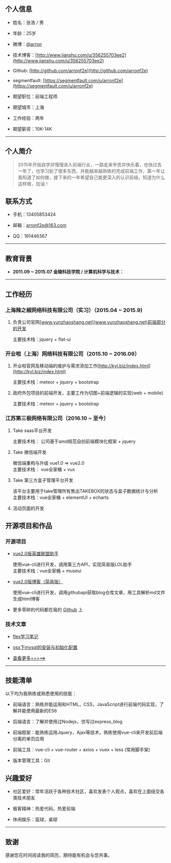 ## 个人信息

 - 姓名：张浩 / 男
 
 - 年龄：25岁
 
 - 微博：[@arron](http://weibo.com/tonyrmb) 
 
 - 技术博客：[http://www.jianshu.com/u/356255703ee2](http://www.jianshu.com/u/356255703ee2)
 
 - Github: [http://github.com/arronf2e](http://github.com/arronf2e)
 
 - segmentfault: [https://segmentfault.com/u/arronf2e](https://segmentfault.com/u/arronf2e)
 
 - 期望职位：前端工程师
 
 - 期望城市：上海
 
 - 工作经验：两年
 
 - 期望薪资：10K-14K
 
---

## 个人简介

> 2015年开始自学并慢慢进入前端行业，一路走来辛苦并快乐着，也快过去一年了，也学习到了很多东西，并能越来越熟练的完成前端工作，第一年让我知道了如何做，接下来的一年希望自己能更深入的认识前端，知道为什么这样做，加油！

## 联系方式

- 手机：13405853424

- 邮箱：arronf2e@163.com

- QQ：191446367

---

## 教育背景

 - **2011.09 ~ 2015.07 金陵科技学院 / 计算机科学与技术：**

---

## 工作经历

###  上海辣之椒网络科技有限公司（实习）（2015.04 ~ 2015.9)

1. 负责公司官网[www.yunzhaoshang.net](www.yunzhaoshang.net)前端部分的开发

	 主要技术栈：jquery + flat-ui


### 开业啦（上海）网络科技有限公司（2015.10 ~ 2016.09）

1. 开业啦官网及移动端的维护与需求添加工作[http://kyl.biz/index.html](http://kyl.biz/index.html) 
 

	 主要技术栈：meteor + jquery + bootstrap


2. 政府外包项目的前端开发，主要工作为切图+前端逻辑的实现(web + mobile)


 	主要技术栈：meteor + jquery + bootstrap


### 江苏第三极网络有限公司（2016.10 ~ 至今）

1. Take saas平台开发  
	
	主要技术栈： 公司基于amd规范自创前端模块化框架 + jquery

2. Take 微信端开发  
	
	微信端重构与升级 vue1.0 => vue2.0  
	主要技术栈： vue全家桶 + vux	

3. Take 第三方盒子管理平台开发

	该平台主要用于take管理所有售出TAKEBOX的状态与盒子数据统计与分析  
	主要技术栈：vue全家桶 + elementUI + echarts

4. 活动页面的开发


## 开源项目和作品

### 开源项目

 - [vue2.0版英雄联盟助手](https://github.com/arronf2e/Vue2.0LOL)  
 
 	使用vue-cli进行开发，调用第三方API，实现简易版LOL助手  
 	主要技术栈：vue全家桶 + museui

 - [vue2.0版博客（简易版）](https://github.com/arronf2e/vue2-blog-ghpages)  
 
 	使用vue-cli进行开发，调用githubapi获取blog仓库文章，用工具解析md文件生成html博客
  
 - 更多零碎的代码都在我的 [Github](https://github.com/arronf2e) 上

### 技术文章

- [flex学习笔记](http://www.jianshu.com/p/70e1d943dd51)

- [osx下mysql的安装与初始化配置](http://www.jianshu.com/p/bfb2569a017f)

- [查看更多=====>](http://www.jianshu.com/u/356255703ee2)

---

## 技能清单

以下均为我熟练或熟悉使用的技能：

- 前端语言：熟练并能运用和HTML，CSS，JavaScript进行前端代码实现，了解并能使用最新的ES6

- 后端语言：了解并使用过Nodejs，仿写过express_blog

- 前端框架：能熟练运用Jquery，Ajax等技术，熟练使用vue-cli来开发前后端分离的单页应用

- 前端工具：vue-cli + vue-router + axios + vuex + less (常用脚手架)

- 版本管理工具：Git

## 兴趣爱好

- 社区爱好：常年活跃于各种技术社区，喜欢发表个人观点，喜欢在上面结交各类技术朋友

- 极客精神：热爱代码，热爱前端

- 休闲娱乐：篮球，桌球

---

## 致谢

感谢您花时间阅读我的简历，期待能有机会与您共事。
